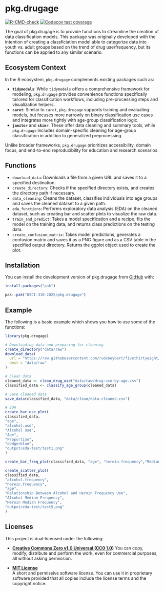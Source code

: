 
<!-- README.md is generated from README.Rmd. Please edit that file -->

# pkg.drugage

<!-- badges: start -->

[![R-CMD-check](https://github.com/DSCI-310-2025/pkg.drugage/actions/workflows/R-CMD-check.yaml/badge.svg)](https://github.com/DSCI-310-2025/pkg.drugage/actions/workflows/R-CMD-check.yaml)
[![Codecov test
coverage](https://codecov.io/gh/DSCI-310-2025/pkg.drugage/graph/badge.svg)](https://app.codecov.io/gh/DSCI-310-2025/pkg.drugage)
<!-- badges: end -->

The goal of pkg.drugage is to provide functions to streamline the
creation of data classification models. This package was originally
developed with the intention of creating a classficiation model able to
categorize data into youth vs. adult groups based on the trend of drug
use/frequency, but its functions can be applied to any similar scenario.

## Ecosystem Context

In the R ecosystem, `pkg.drugage` complements existing packages such as:

- **`tidymodels`**: While `tidymodels` offers a comprehensive framework
  for modeling, `pkg.drugage` provides convenience functions
  specifically tailored for classification workflows, including
  pre-processing steps and visualization helpers.
- **`caret`**: Similar to `caret`, `pkg.drugage` supports training and
  evaluating models, but focuses more narrowly on binary classification
  use cases and integrates more tightly with age-group classification
  logic.
- **`janitor`** and **`skimr`**: These offer data cleaning and summary
  tools, while `pkg.drugage` includes domain-specific cleaning for
  age-group classification in addition to generalized preprocessing.

Unlike broader frameworks, `pkg.drugage` prioritizes accessibility,
domain focus, and end-to-end reproducibility for education and research
scenarios.

## Functions

- `download_data`: Downloads a file from a given URL and saves it to a
  specified destination.
- `create_directory`: Checks if the specified directory exists, and
  creates the directory path if necessary.
- `data_cleaning`: Cleans the dataset, classifies individuals into age
  groups and saves the cleaned dataset to a given path.
- `eda_functions`: Performs exploratory data analysis (EDA) on the
  cleaned dataset, such as creating bar and scatter plots to visualize
  the raw data.
- `train_and_predict`: Takes a model specification and a recipe, fits
  the model on the training data, and returns class predictions on the
  testing data.
- `create_confusion_matrix`: Takes model predictions, generates a
  confusion matrix and saves it as a PNG figure and as a CSV table in
  the specified output directory. Returns the ggplot object used to
  create the plot.

## Installation

You can install the development version of pkg.drugage from
[GitHub](https://github.com/) with:

``` r
install.packages("pak")

pak::pak("DSCI-310-2025/pkg.drugage")
```

## Example

The following is a basic example which shows you how to use some of the
functions:

``` r
library(pkg.drugage)

# Downloading data and preparing for cleaning
create_directory("data/raw")
download_data(
  url = "https://raw.githubusercontent.com/rudeboybert/fivethirtyeight/refs/heads/master/data-raw/drug-use-by-age/drug-use-by-age.csv",
  dest = "data/raw"
)

# Clean data
cleaned_data <- clean_drug_use("data/raw/drug-use-by-age.csv")
classified_data <- classify_age_group(cleaned_data)

# Save cleaned data
save_data(classified_data, "data/clean/data-cleaned.csv")

# EDA
create_bar_use_plot(
classified_data,
"age",
"alcohol.use",
"Alcohol Use",
"Age",
"Proportion",
"dodgerblue",
"output/eda-test/test1.png"
)

create_bar_freq_plot(classified_data, "age", "heroin.frequency","Median Heroin Use Frequency in the Past Year by Age", "Age", "Median Frequency", "salmon", "output/eda-test/test3.png")

create_scatter_plot(
classified_data,
"alcohol.frequency",
"heroin.frequency",
"age",
"Relationship Between Alcohol and Heroin Frequency Use",
"Alcohol Median Frequency",
"Heroin Median Frequency",
"output/eda-test/test5.png"
)
```

## Licenses

This project is dual-licensed under the following:

- **[Creative Commons Zero v1.0 Universal (CC0
  1.0)](https://creativecommons.org/publicdomain/zero/1.0/)** You can
  copy, modify, distribute and perform the work, even for commercial
  purposes, all without asking permission.

- **[MIT License](LICENSE.md)**  
  A short and permissive software license. You can use it in proprietary
  software provided that all copies include the license terms and the
  copyright notice.
